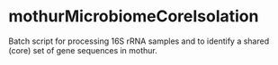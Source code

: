 # mothurMicrobiomeCoreIsolation
Batch script for processing 16S rRNA samples and to identify a shared (core) set of gene sequences in mothur.
